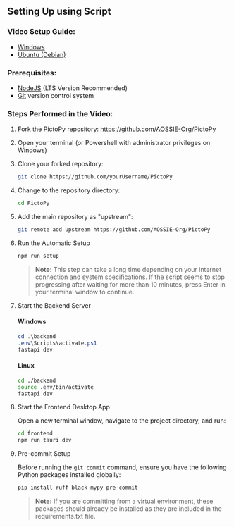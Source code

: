 ## Setting Up using Script

### Video Setup Guide:

- [Windows](https://youtu.be/nNVAE4or280?si=j_y9Xn8Kra6tPHjw)
- [Ubuntu (Debian)](https://www.youtube.com/watch?v=a7I0ZRE-SHk)

### Prerequisites:

- [NodeJS](https://nodejs.org/en) (LTS Version Recommended)
- [Git](https://git-scm.com/downloads) version control system

### Steps Performed in the Video:

1. Fork the PictoPy repository: https://github.com/AOSSIE-Org/PictoPy

2. Open your terminal (or Powershell with administrator privileges on Windows)

3. Clone your forked repository:

   ```bash
   git clone https://github.com/yourUsername/PictoPy
   ```

4. Change to the repository directory:

   ```bash
   cd PictoPy
   ```

5. Add the main repository as "upstream":

   ```bash
   git remote add upstream https://github.com/AOSSIE-Org/PictoPy
   ```

6. Run the Automatic Setup

   ```bash
   npm run setup
   ```

   > **Note:** This step can take a long time depending on your internet connection and system specifications. If the script seems to stop progressing after waiting for more than 10 minutes, press Enter in your terminal window to continue.

7. Start the Backend Server

   #### Windows

   ```powershell
   cd .\backend
   .env\Scripts\activate.ps1
   fastapi dev
   ```

   #### Linux

   ```bash
   cd ./backend
   source .env/bin/activate
   fastapi dev
   ```

8. Start the Frontend Desktop App

   Open a new terminal window, navigate to the project directory, and run:

   ```bash
   cd frontend
   npm run tauri dev
   ```

9. Pre-commit Setup

   Before running the `git commit` command, ensure you have the following Python packages installed globally:

   ```bash
   pip install ruff black mypy pre-commit
   ```

   > **Note:** If you are committing from a virtual environment, these packages should already be installed as they are included in the requirements.txt file.
